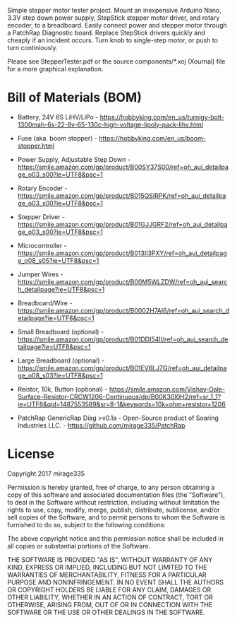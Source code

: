 Simple stepper motor tester project. Mount an inexpensive Arduino Nano, 3.3V step down power supply, StepStick stepper motor driver, and rotary encoder, to a breadboard. Easily connect power and stepper motor through a PatchRap Diagnostic board. Replace StepStick drivers quickly and cheaply if an incident occurs. Turn knob to single-step motor, or push to turn continiously.

Please see StepperTester.pdf or the source components/*.xoj (Xournal) file for a more graphical explanation.

# Bill of Materials (BOM)
* Battery, 24V 6S LiHV/LiPo - https://hobbyking.com/en_us/turnigy-bolt-1300mah-6s-22-8v-65-130c-high-voltage-lipoly-pack-lihv.html
* Fuse (aka. boom stopper) - https://hobbyking.com/en_us/boom-stopper.html
* Power Supply, Adjustable Step Down - https://smile.amazon.com/gp/product/B00SY37S00/ref=oh_aui_detailpage_o03_s00?ie=UTF8&psc=1
* Rotary Encoder - https://smile.amazon.com/gp/product/B015QSIRPK/ref=oh_aui_detailpage_o03_s00?ie=UTF8&psc=1
* Stepper Driver - https://smile.amazon.com/gp/product/B01GJJGRF2/ref=oh_aui_detailpage_o03_s00?ie=UTF8&psc=1
* Microcontroller - https://smile.amazon.com/gp/product/B013II3PXY/ref=oh_aui_detailpage_o08_s05?ie=UTF8&psc=1
* Jumper Wires - https://smile.amazon.com/gp/product/B00M5WLZDW/ref=oh_aui_search_detailpage?ie=UTF8&psc=1
* Breadboard/Wire - https://smile.amazon.com/gp/product/B0002H7AI6/ref=oh_aui_search_detailpage?ie=UTF8&psc=1
* Small Breadboard (optional) - https://smile.amazon.com/gp/product/B01DDI54II/ref=oh_aui_search_detailpage?ie=UTF8&psc=1
* Large Breadboard (optional) - https://smile.amazon.com/gp/product/B01EV6LJ7G/ref=oh_aui_detailpage_o08_s03?ie=UTF8&psc=1
* Reistor, 10k, Button (optional) - https://smile.amazon.com/Vishay-Dale-Surface-Resistor-CRCW1206-Continuous/dp/B00K30I0H2/ref=sr_1_1?ie=UTF8&qid=1487553589&sr=8-1&keywords=10k+ohm+resistor+1206

* PatchRap GenericRap Diag >v0.1a - Open-Source product of Soaring Industries LLC. - https://github.com/mirage335/PatchRap


# License
Copyright 2017 mirage335

Permission is hereby granted, free of charge, to any person obtaining a copy of this software and associated documentation files (the "Software"), to deal in the Software without restriction, including without limitation the rights to use, copy, modify, merge, publish, distribute, sublicense, and/or sell copies of the Software, and to permit persons to whom the Software is furnished to do so, subject to the following conditions:

The above copyright notice and this permission notice shall be included in all copies or substantial portions of the Software.

THE SOFTWARE IS PROVIDED "AS IS", WITHOUT WARRANTY OF ANY KIND, EXPRESS OR IMPLIED, INCLUDING BUT NOT LIMITED TO THE WARRANTIES OF MERCHANTABILITY, FITNESS FOR A PARTICULAR PURPOSE AND NONINFRINGEMENT. IN NO EVENT SHALL THE AUTHORS OR COPYRIGHT HOLDERS BE LIABLE FOR ANY CLAIM, DAMAGES OR OTHER LIABILITY, WHETHER IN AN ACTION OF CONTRACT, TORT OR OTHERWISE, ARISING FROM, OUT OF OR IN CONNECTION WITH THE SOFTWARE OR THE USE OR OTHER DEALINGS IN THE SOFTWARE.
